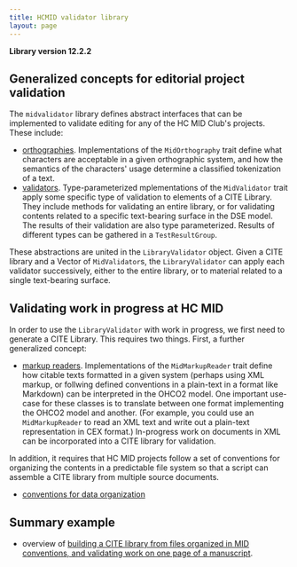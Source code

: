 ```yaml
---
title: HCMID validator library
layout: page
---
```


**Library version 12.2.2**

## Generalized concepts for editorial project validation

The  `midvalidator` library defines abstract interfaces that can be implemented to validate editing for any of the HC MID Club's projects.  These include:

- [orthographies](./orthographies/).  Implementations of the `MidOrthography` trait define what characters are acceptable in a given orthographic system, and how the semantics of the characters' usage determine a classified tokenization of a text.
- [validators](./validators/).  Type-parameterized mplementations of the `MidValidator` trait apply some specific type of validation to elements of a CITE Library.  They include methods for validating an entire library, or for validating contents related to a specific text-bearing surface in the DSE model.  The results of their validation are also type parameterized.  Results of different types can be gathered in a `TestResultGroup`.

These abstractions are united in the `LibraryValidator` object.  Given a CITE library and a Vector of `MidValidator`s, the `LibraryValidator` can apply each validator successively, either to the entire library, or to material related to a single text-bearing surface.  


## Validating work in progress at HC MID

In order to use the `LibraryValidator` with work in progress, we first need to generate a CITE Library.  This requires two things.  First, a further generalized concept:

- [markup readers](./readers/).  Implementations of the `MidMarkupReader` trait define how citable texts formatted in a given system (perhaps using XML markup, or follwing defined conventions in a plain-text in a format like Markdown) can be interpreted in the OHCO2 model. One important use-case for these classes is to translate between one format implementing the OHCO2 model and another.  (For example, you could use an `MidMarkupReader` to read an XML text and write out a plain-text representation in CEX format.)  In-progress work on documents in XML can be incorporated into a CITE library for validation.

In addition, it requires that HC MID projects follow a set of conventions for organizing the contents in a predictable file system so that a script can assemble a CITE library from multiple source documents.

- [conventions for data organization](./directories/)


## Summary example

- overview of [building a CITE library from files organized in MID conventions, and validating work on one page of a manuscript](./walkthrough/).
